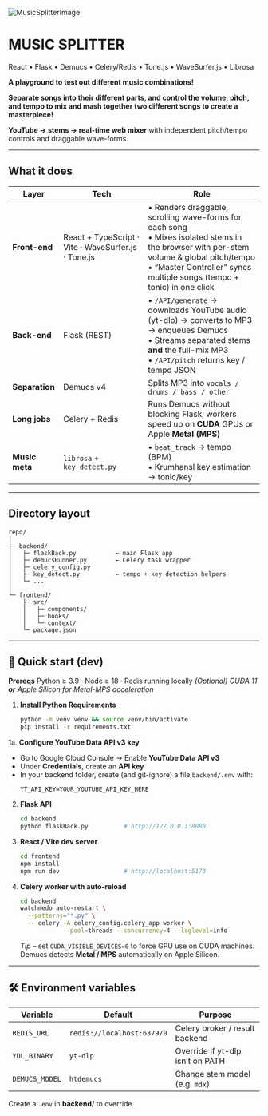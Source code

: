
![MusicSplitterImage](https://github.com/user-attachments/assets/4913ac65-e6bb-422b-b7c3-38f3de24c46d)

# MUSIC SPLITTER

React • Flask • Demucs • Celery/Redis • Tone.js • WaveSurfer.js • Librosa

**A playground to test out different music combinations!**

**Separate songs into their different parts, and control the volume, pitch, and tempo to mix and mash together two different songs to create a masterpiece!**

**YouTube → stems → real-time web mixer** with independent pitch/tempo controls and draggable wave-forms.

---

##  What it does

| Layer          | Tech                                                | Role                                                                                                                                                                                                                  |
| -------------- | --------------------------------------------------- | --------------------------------------------------------------------------------------------------------------------------------------------------------------------------------------------------------------------- |
| **Front-end**  | React + TypeScript · Vite · WaveSurfer.js · Tone.js | • Renders draggable, scrolling wave-forms for each song<br>• Mixes isolated stems in the browser with per-stem volume & global pitch/tempo<br>• “Master Controller” syncs multiple songs (tempo + tonic) in one click |
| **Back-end**   | Flask (REST)                                        | • `/API/generate` → downloads YouTube audio (yt-dlp) → converts to MP3 → enqueues Demucs<br>• Streams separated stems **and** the full-mix MP3<br>• `/API/pitch` returns key / tempo JSON                             |
| **Separation** | Demucs v4                                           | Splits MP3 into `vocals / drums / bass / other`                                                                                                                                                                       |
| **Long jobs**  | Celery + Redis                                      | Runs Demucs without blocking Flask; workers speed up on **CUDA** GPUs or Apple **Metal (MPS)**                                                                                                                        |
| **Music meta** | `librosa` + `key_detect.py`                         | • `beat_track` → tempo (BPM)<br>• Krumhansl key estimation → tonic/key                                                                                                                                                |

---

##  Directory layout

```
repo/
│
├─ backend/
│   ├─ flaskBack.py           ← main Flask app
│   ├─ demucsRunner.py        ← Celery task wrapper
│   ├─ celery_config.py
│   ├─ key_detect.py          ← tempo + key detection helpers
│   └─ ...
│
└─ frontend/
    ├─ src/
    │   ├─ components/
    │   ├─ hooks/
    │   └─ context/
    └─ package.json
```

---

## 🚀 Quick start (dev)





**Prereqs**  Python ≥ 3.9 · Node ≥ 18 · Redis running locally
*(Optional) CUDA 11 **or** Apple Silicon for Metal-MPS acceleration*

1. **Install Python Requirements**

   ```bash
   python -m venv venv && source venv/bin/activate
   pip install -r requirements.txt           
   ```
1a. **Configure YouTube Data API v3 key**  
   - Go to Google Cloud Console → Enable **YouTube Data API v3**  
   - Under **Credentials**, create an **API key**  
   - In your backend folder, create (and git-ignore) a file `backend/.env` with:
     ```env
     YT_API_KEY=YOUR_YOUTUBE_API_KEY_HERE
     ```


2. **Flask API**

   ```bash
   cd backend
   python flaskBack.py          # http://127.0.0.1:8080
   ```

3. **React / Vite dev server**

   ```bash
   cd frontend
   npm install
   npm run dev                  # http://localhost:5173
   ```

4. **Celery worker with auto-reload**

   ```bash
   cd backend
   watchmedo auto-restart \
     --patterns="*.py" \
     -- celery -A celery_config.celery_app worker \
               --pool=threads --concurrency=4 --loglevel=info
   ```

   *Tip –* set `CUDA_VISIBLE_DEVICES=0` to force GPU use on CUDA machines.
   Demucs detects **Metal / MPS** automatically on Apple Silicon.

---

## 🛠 Environment variables

| Variable       | Default                    | Purpose                          |
| -------------- | -------------------------- | -------------------------------- |
| `REDIS_URL`    | `redis://localhost:6379/0` | Celery broker / result backend   |
| `YDL_BINARY`   | `yt-dlp`                   | Override if yt-dlp isn’t on PATH |
| `DEMUCS_MODEL` | `htdemucs`                 | Change stem model (e.g. `mdx`)   |

Create a `.env` in **backend/** to override.




